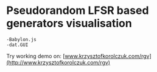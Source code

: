 # Pseudorandom LFSR based generators visualisation

    -Babylon.js
    -dat.GUI
    
    
Try working demo on: [www.krzysztofkorolczuk.com/rgv](http://www.krzysztofkorolczuk.com/rgv)